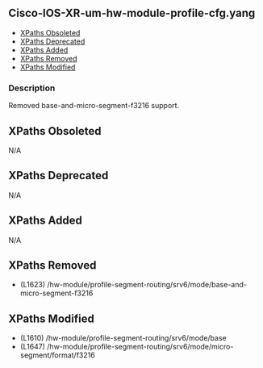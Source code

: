## Cisco-IOS-XR-um-hw-module-profile-cfg.yang

- [XPaths Obsoleted](#xpaths-obsoleted)
- [XPaths Deprecated](#xpaths-deprecated)
- [XPaths Added](#xpaths-added)
- [XPaths Removed](#xpaths-removed)
- [XPaths Modified](#xpaths-modified)

### Description

Removed base-and-micro-segment-f3216 support.

## XPaths Obsoleted

N/A

## XPaths Deprecated

N/A

## XPaths Added

N/A

## XPaths Removed

- (L1623)	/hw-module/profile-segment-routing/srv6/mode/base-and-micro-segment-f3216

## XPaths Modified

- (L1610)	/hw-module/profile-segment-routing/srv6/mode/base
- (L1647)	/hw-module/profile-segment-routing/srv6/mode/micro-segment/format/f3216

